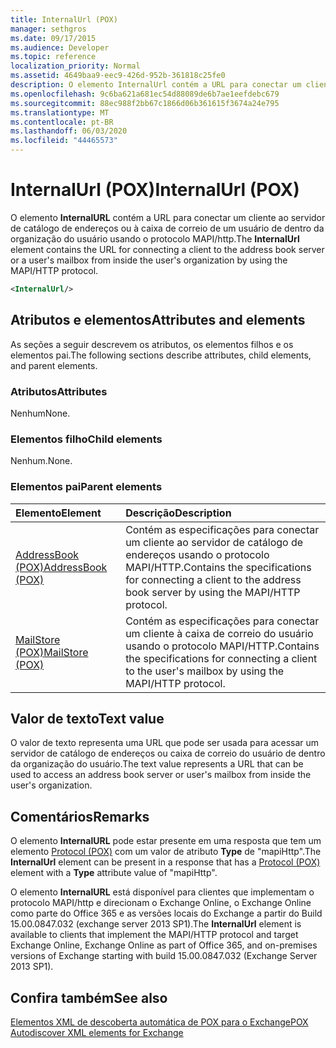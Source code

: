 ```yaml
---
title: InternalUrl (POX)
manager: sethgros
ms.date: 09/17/2015
ms.audience: Developer
ms.topic: reference
localization_priority: Normal
ms.assetid: 4649baa9-eec9-426d-952b-361818c25fe0
description: O elemento InternalUrl contém a URL para conectar um cliente ao servidor de catálogo de endereços ou à caixa de correio de um usuário de dentro da organização do usuário usando o protocolo MAPI/HTTP.
ms.openlocfilehash: 9c6ba621a681ec54d88089de6b7ae1eefdebc679
ms.sourcegitcommit: 88ec988f2bb67c1866d06b361615f3674a24e795
ms.translationtype: MT
ms.contentlocale: pt-BR
ms.lasthandoff: 06/03/2020
ms.locfileid: "44465573"
---
```

# <a name="internalurl-pox"></a><span data-ttu-id="6b622-103">InternalUrl (POX)</span><span class="sxs-lookup"><span data-stu-id="6b622-103">InternalUrl (POX)</span></span>

<span data-ttu-id="6b622-104">O elemento **InternalURL** contém a URL para conectar um cliente ao servidor de catálogo de endereços ou à caixa de correio de um usuário de dentro da organização do usuário usando o protocolo MAPI/http.</span><span class="sxs-lookup"><span data-stu-id="6b622-104">The **InternalUrl** element contains the URL for connecting a client to the address book server or a user's mailbox from inside the user's organization by using the MAPI/HTTP protocol.</span></span> 
  
```XML
<InternalUrl/>
```

## <a name="attributes-and-elements"></a><span data-ttu-id="6b622-105">Atributos e elementos</span><span class="sxs-lookup"><span data-stu-id="6b622-105">Attributes and elements</span></span>

<span data-ttu-id="6b622-106">As seções a seguir descrevem os atributos, os elementos filhos e os elementos pai.</span><span class="sxs-lookup"><span data-stu-id="6b622-106">The following sections describe attributes, child elements, and parent elements.</span></span>
  
### <a name="attributes"></a><span data-ttu-id="6b622-107">Atributos</span><span class="sxs-lookup"><span data-stu-id="6b622-107">Attributes</span></span>

<span data-ttu-id="6b622-108">Nenhum</span><span class="sxs-lookup"><span data-stu-id="6b622-108">None.</span></span>
  
### <a name="child-elements"></a><span data-ttu-id="6b622-109">Elementos filho</span><span class="sxs-lookup"><span data-stu-id="6b622-109">Child elements</span></span>

<span data-ttu-id="6b622-110">Nenhum.</span><span class="sxs-lookup"><span data-stu-id="6b622-110">None.</span></span>
  
### <a name="parent-elements"></a><span data-ttu-id="6b622-111">Elementos pai</span><span class="sxs-lookup"><span data-stu-id="6b622-111">Parent elements</span></span>

|<span data-ttu-id="6b622-112">**Elemento**</span><span class="sxs-lookup"><span data-stu-id="6b622-112">**Element**</span></span>|<span data-ttu-id="6b622-113">**Descrição**</span><span class="sxs-lookup"><span data-stu-id="6b622-113">**Description**</span></span>|
|:-----|:-----|
|[<span data-ttu-id="6b622-114">AddressBook (POX)</span><span class="sxs-lookup"><span data-stu-id="6b622-114">AddressBook (POX)</span></span>](addressbook-pox.md) <br/> |<span data-ttu-id="6b622-115">Contém as especificações para conectar um cliente ao servidor de catálogo de endereços usando o protocolo MAPI/HTTP.</span><span class="sxs-lookup"><span data-stu-id="6b622-115">Contains the specifications for connecting a client to the address book server by using the MAPI/HTTP protocol.</span></span>  <br/> |
|[<span data-ttu-id="6b622-116">MailStore (POX)</span><span class="sxs-lookup"><span data-stu-id="6b622-116">MailStore (POX)</span></span>](mailstore-pox.md) <br/> |<span data-ttu-id="6b622-117">Contém as especificações para conectar um cliente à caixa de correio do usuário usando o protocolo MAPI/HTTP.</span><span class="sxs-lookup"><span data-stu-id="6b622-117">Contains the specifications for connecting a client to the user's mailbox by using the MAPI/HTTP protocol.</span></span>  <br/> |
   
## <a name="text-value"></a><span data-ttu-id="6b622-118">Valor de texto</span><span class="sxs-lookup"><span data-stu-id="6b622-118">Text value</span></span>

<span data-ttu-id="6b622-119">O valor de texto representa uma URL que pode ser usada para acessar um servidor de catálogo de endereços ou caixa de correio do usuário de dentro da organização do usuário.</span><span class="sxs-lookup"><span data-stu-id="6b622-119">The text value represents a URL that can be used to access an address book server or user's mailbox from inside the user's organization.</span></span>
  
## <a name="remarks"></a><span data-ttu-id="6b622-120">Comentários</span><span class="sxs-lookup"><span data-stu-id="6b622-120">Remarks</span></span>

<span data-ttu-id="6b622-121">O elemento **InternalURL** pode estar presente em uma resposta que tem um elemento [Protocol (POX)](protocol-pox.md) com um valor de atributo **Type** de "mapiHttp".</span><span class="sxs-lookup"><span data-stu-id="6b622-121">The **InternalUrl** element can be present in a response that has a [Protocol (POX)](protocol-pox.md) element with a **Type** attribute value of "mapiHttp".</span></span> 
  
<span data-ttu-id="6b622-122">O elemento **InternalURL** está disponível para clientes que implementam o protocolo MAPI/http e direcionam o Exchange Online, o Exchange Online como parte do Office 365 e as versões locais do Exchange a partir do Build 15.00.0847.032 (exchange server 2013 SP1).</span><span class="sxs-lookup"><span data-stu-id="6b622-122">The **InternalUrl** element is available to clients that implement the MAPI/HTTP protocol and target Exchange Online, Exchange Online as part of Office 365, and on-premises versions of Exchange starting with build 15.00.0847.032 (Exchange Server 2013 SP1).</span></span> 
  
## <a name="see-also"></a><span data-ttu-id="6b622-123">Confira também</span><span class="sxs-lookup"><span data-stu-id="6b622-123">See also</span></span>



[<span data-ttu-id="6b622-124">Elementos XML de descoberta automática de POX para o Exchange</span><span class="sxs-lookup"><span data-stu-id="6b622-124">POX Autodiscover XML elements for Exchange</span></span>](pox-autodiscover-xml-elements-for-exchange.md)

